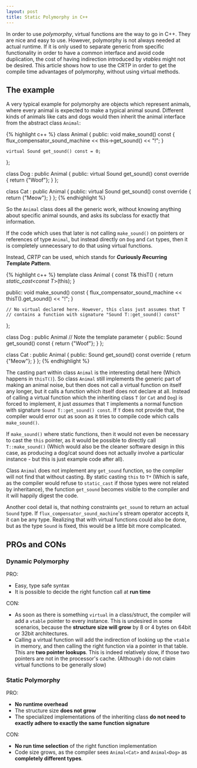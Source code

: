 ```yaml
---
layout: post
title: Static Polymorphy in C++
---
```


In order to use *polymorphy*, virtual functions are the way to go in C++.
They are nice and easy to use.
However, polymorphy is not always needed at actual runtime.
If it is only used to separate generic from specific functionality in order to have a common interface and avoid code duplication, the cost of having indirection introduced by *vtables* might not be desired.
This article shows how to use the CRTP in order to get the compile time advantages of polymorphy, without using virtual methods.

<!--more-->

## The example

A very typical example for polymorphy are objects which represent animals, where every animal is expected to make a typical animal sound.
Different kinds of animals like cats and dogs would then inherit the animal interface from the abstract class `Animal`:

{% highlight c++ %}
class Animal
{
public:
    void make_sound() const
    {
        flux_compensator_sound_machine  << this->get_sound() << "!";
    }

    virtual Sound get_sound() const = 0;
};

class Dog : public Animal
{
public:
    virtual Sound get_sound() const override
    { 
        return {"Woof"};
    }
};

class Cat : public Animal
{
public:
    virtual Sound get_sound() const override
    { 
        return {"Meow"};
    }
};
{% endhighlight %}

So the `Animal` class does all the generic work, without knowing anything about specific animal sounds, and asks its subclass for exactly that information.

If the code which uses that later is not calling `make_sound()` on pointers or references of type `Animal`, but instead directly on `Dog` and `Cat` types, then it is completely unnecessary to do that using virtual functions.

Instead, *CRTP* can be used, which stands for ***C*uriously *R*ecurring *T*emplate *P*attern**.

{% highlight c++ %}
template <typename T>
class Animal
{
    const T& thisT() { return *static_cast<const T*>(this); }

public:
    void make_sound() const
    {
        flux_compensator_sound_machine  << thisT().get_sound() << "!";
    }

    // No virtual declared here. However, this class just assumes that T
    // contains a function with signature "Sound T::get_sound() const"
};

class Dog : public Animal<Dog> // Note the template parameter
{
public:
    Sound get_sound() const
    { 
        return {"Woof"};
    }
};

class Cat : public Animal<Cat>
{
public:
    Sound get_sound() const override
    { 
        return {"Meow"};
    }
};
{% endhighlight %}

The casting part within class `Animal` is the interesting detail here (Which happens in `thisT()`).
So class `Animal` still implements the generic part of making an animal noise, but then does not call a virtual function on itself any longer, but it calls a function which itself does not declare at all.
Instead of calling a virtual function which the inheriting class `T` (or `Cat` and `Dog`) is forced to implement, it just *assumes* that `T` implements a normal function with signature `Sound T::get_sound() const`.
If `T` does not provide that, the compiler would error out as soon as it tries to compile code which calls `make_sound()`.

If `make_sound()` where static functions, then it would not even be necessary to cast the `this` pointer, as it would be possible to directly call `T::make_sound()` (Which would also be the cleaner software design in this case, as producing a dog/cat sound does not actually involve a particular instance - but this is just example code after all).

Class `Animal` does not implement any `get_sound` function, so the compiler will not find that without casting.
By static casting `this` to `T*` (Which is safe, as the compiler would refuse to `static_cast` if those types were not related by inheritance), the function `get_sound` becomes visible to the compiler and it will happily digest the code.

Another cool detail is, that nothing constraints `get_sound` to return an actual `Sound` type.
If `flux_compensator_sound_machine`'s stream operator accepts it, it can be any type.
Realizing that with virtual functions could also be done, but as the type `Sound` is fixed, this would be a little bit more complicated.

## PROs and CONs

### Dynamic Polymorphy

PRO:

- Easy, type safe syntax
- It is possible to decide the right function call at **run time**

CON:

- As soon as there is something `virtual` in a class/struct, the compiler will add a `vtable` pointer to every instance. This is undesired in some scenarios, because the **structure size will grow** by 8 or 4 bytes on 64bit or 32bit architectures.
- Calling a virtual function will add the indirection of looking up the `vtable` in memory, and then calling the right function via a pointer in that table. This are **two pointer lookups**. This is indeed relatively slow, if those two pointers are not in the processor's cache. (Although i do not claim virtual functions to be generally slow)


### Static Polymorphy

PRO:

- **No runtime overhead**
- The structure size **does not grow**
- The specialized implementations of the inheriting class **do not need to exactly adhere to exactly the same function signature**

CON:

- **No run time selection** of the right function implementation
- Code size grows, as the compiler sees `Animal<Cat>` and `Animal<Dog>` as **completely different types**.

